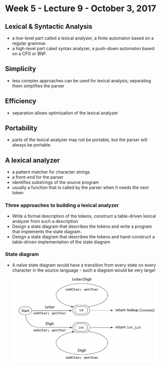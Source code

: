 # Week 5 - Lecture 9 - October 3, 2017
## Lexical & Syntactic Analysis
- a low-level part called a lexical analyzer, a finite automaton based on a regular grammar.
- a high-level part caled syntax analyzer, a push-down automaton based on a CFG or BNF.

## Simplicity
- less complex approaches can be used for lexical analysis; separating them simplifies the parser

## Efficiency
- separation allows optimization of the lexical analyzer

## Portability
- parts of the lexical analyzer may not be portable, but the parser will always be portable

## A lexical analyzer
- a pattern matcher for character strings
- a front-end for the parser
- identifies substrings of the source program
- usually a function that is called by the parser when it needs the next token

### Three approaches to building a lexical analyzer
  - Write a formal description of the tokens, construct a table-driven lexical analyzer from such a description
  - Design a state diagram that describes the tokens and write a program that implements the state diagram.
  - Design a state diagram that describes the tokens and hand-construct a table-driven implementation of the state diagram

### State diagram
  - A naïve state diagram would have a transition from every state on every character in the source language - such a diagram would be very large!
![test](../images/wk5l9fig1.png)
